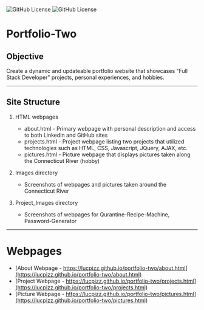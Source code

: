 ![GitHub License](https://img.shields.io/badge/HTML-Code-informational) ![GitHub License](https://img.shields.io/badge/Materlialize-CSS-informational) 


# Portfolio-Two

## Objective

Create a dynamic and updateable portfolio website that showcases "Full Stack Developer" projects, personal experiences, and hobbies.

---

## Site Structure

1. HTML webpages

   - about.html - Primary webpage with personal description and access to both LinkedIn and GitHub sites
   - projects.html - Project webpage listing two projects that utilized technologies such as HTML, CSS, Javascript, JQuery, AJAX, etc.
   - pictures.html - Picture webpage that displays pictures taken along the Connecticut River (hobby)

2. Images directory

   - Screenshots of webpages and pictures taken around the Connecticut River

3. Project_Images directory

   - Screenshots of webpages for Qurantine-Recipe-Machine, Password-Generator

---

# Webpages

- [About Webpage - https://lucpizz.github.io/portfolio-two/about.html](https://lucpizz.github.io/portfolio-two/about.html)
- [Project Webpage - https://lucpizz.github.io/portfolio-two/projects.html](https://lucpizz.github.io/portfolio-two/projects.html)
- [Picture Webpage - https://lucpizz.github.io/portfolio-two/pictures.html](https://lucpizz.github.io/portfolio-two/pictures.html)
